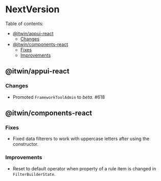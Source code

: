 # NextVersion <!-- omit from toc -->

Table of contents:

- [@itwin/appui-react](#itwinappui-react)
  - [Changes](#changes)
- [@itwin/components-react](#itwincomponents-react)
  - [Fixes](#fixes)
  - [Improvements](#improvements)

## @itwin/appui-react

### Changes

- Promoted `FrameworkToolAdmin` to _beta_. #618

## @itwin/components-react

### Fixes

- Fixed data filterers to work with uppercase letters after using the constructor.

### Improvements

- Reset to default operator when property of a rule item is changed in `FilterBuilderState`.

